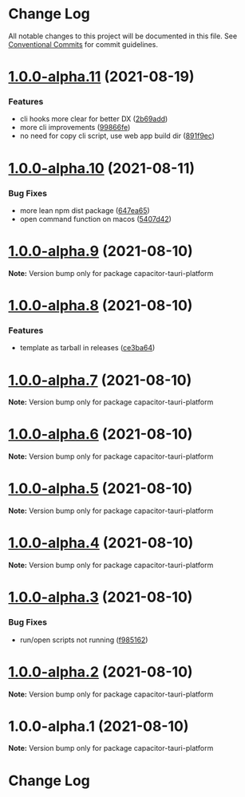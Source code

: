 # Change Log

All notable changes to this project will be documented in this file.
See [Conventional Commits](https://conventionalcommits.org) for commit guidelines.

# [1.0.0-alpha.11](https://github.com/capacitor-community/tauri/compare/v1.0.0-alpha.10...v1.0.0-alpha.11) (2021-08-19)


### Features

* cli hooks more clear for better DX ([2b69add](https://github.com/capacitor-community/tauri/commit/2b69add17349a089e57cca0cec2f8a9c51534090))
* more cli improvements ([99866fe](https://github.com/capacitor-community/tauri/commit/99866fe0f9925c64a9b25693e754ed7d2b72291c))
* no need for copy cli script, use web app build dir ([891f9ec](https://github.com/capacitor-community/tauri/commit/891f9ec6beb34b194632d2edbf4e4a49547b1cb4))






# [1.0.0-alpha.10](https://github.com/capacitor-community/tauri/compare/v1.0.0-alpha.9...v1.0.0-alpha.10) (2021-08-11)


### Bug Fixes

* more lean npm dist package ([647ea65](https://github.com/capacitor-community/tauri/commit/647ea6555ee7c7507fd728b97da71ae2dd0f628d))
* open command function on macos ([5407d42](https://github.com/capacitor-community/tauri/commit/5407d425c494be526d76b3c9ba1059403b15b5f1))





# [1.0.0-alpha.9](https://github.com/capacitor-community/tauri/compare/v1.0.0-alpha.8...v1.0.0-alpha.9) (2021-08-10)

**Note:** Version bump only for package capacitor-tauri-platform





# [1.0.0-alpha.8](https://github.com/capacitor-community/tauri/compare/v1.0.0-alpha.7...v1.0.0-alpha.8) (2021-08-10)


### Features

* template as tarball in releases ([ce3ba64](https://github.com/capacitor-community/tauri/commit/ce3ba64f7feba7f4f3f08d43242ae805aa353b94))





# [1.0.0-alpha.7](https://github.com/capacitor-community/tauri/compare/v1.0.0-alpha.6...v1.0.0-alpha.7) (2021-08-10)

**Note:** Version bump only for package capacitor-tauri-platform





# [1.0.0-alpha.6](https://github.com/capacitor-community/tauri/compare/v1.0.0-alpha.5...v1.0.0-alpha.6) (2021-08-10)

**Note:** Version bump only for package capacitor-tauri-platform






# [1.0.0-alpha.5](https://github.com/capacitor-community/tauri/compare/v1.0.0-alpha.4...v1.0.0-alpha.5) (2021-08-10)

**Note:** Version bump only for package capacitor-tauri-platform





# [1.0.0-alpha.4](https://github.com/capacitor-community/tauri/compare/v1.0.0-alpha.3...v1.0.0-alpha.4) (2021-08-10)

**Note:** Version bump only for package capacitor-tauri-platform





# [1.0.0-alpha.3](https://github.com/capacitor-community/tauri/compare/v1.0.0-alpha.2...v1.0.0-alpha.3) (2021-08-10)


### Bug Fixes

* run/open scripts not running ([f985162](https://github.com/capacitor-community/tauri/commit/f98516210c697d3d5b165647f8487e96acdd0ed1))





# [1.0.0-alpha.2](https://github.com/capacitor-community/tauri/compare/v1.0.0-alpha.1...v1.0.0-alpha.2) (2021-08-10)

**Note:** Version bump only for package capacitor-tauri-platform





# 1.0.0-alpha.1 (2021-08-10)

**Note:** Version bump only for package capacitor-tauri-platform





# Change Log
